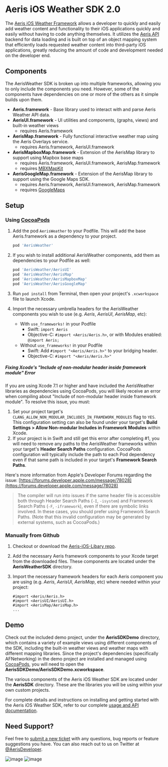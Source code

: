 Aeris iOS Weather SDK 2.0
=============

The [Aeris iOS Weather Framework](http://www.aerisweather.com/support/docs/toolkits/aeris-ios-sdk/) allows a developer to quickly and easily add weather content and functionality to their iOS applications quickly and easily without having to code anything themselves. It utilizes the [Aeris API](http://www.aerisweather.com/support/docs/api/) backend for data loading and is built on top of an object mapping system that efficiently loads requested weather content into third-party iOS applications, greatly reducing the amount of code and development needed on the developer end.

## Components

The AerisWeather SDK is broken up into multiple frameworks, allowing you to only include the components you need. However, some of the components have dependencies on one or more of the others as it simple builds upon them. 

* **Aeris.framework** - Base library used to interact with and parse Aeris Weather API data. 
* **AerisUI.framework** - UI utilities and components, (graphs, views) and built-in weather views
	* requires Aeris.framework
* **AerisMap.framework** - Fully functional interactive weather map using the Aeris Overlays service.
	* requires Aeris.framework, AerisUI.framework
* **AerisMapboxMap.framework** - Extension of the AerisMap library to support using Mapbox base maps
	* requires Aeris.framework, AerisUI.framework, AerisMap.framework
	* requires [MBXMapKit](https://github.com/mapbox/mbxmapkit)
* **AerisGoogleMap.framework** - Extension of the AerisMap library to support using the Google Maps SDK.
	* requires Aeris.framework, AerisUI.framework, AerisMap.framework
	* requires [GoogleMaps](https://developers.google.com/maps/documentation/ios-sdk/)
	
## Setup

### Using [CocoaPods](http://cocoapods.org)

1. Add the pod `AerisWeather` to your Podfile. This will add the base Aeris.framework as a dependency to your project.
	
	```ruby
	pod 'AerisWeather'
	```
2. If you wish to install additional AerisWeather components, add them as dependencies to your Podfile as well:

	```ruby
	pod 'AerisWeather/AerisUI'
	pod 'AerisWeather/AerisMap'
	pod 'AerisWeather/AerisMapboxMap'
	pod 'AerisWeather/AerisGoogleMap'
	```

3. Run `pod install` from Terminal, then open your project's `.xcworkspace` file to launch Xcode.
4. Import the necessary umbrella headers for the AerisWeather components you wish to use (e.g. *Aeris*, *AerisUI*, *AerisMap*, etc):
   	* With `use_frameworks!` in your Podfile
    	* Swift: `import Aeris`
    	* Objective-C: `#import <Aeris/Aeris.h>`, or with Modules enabled: `@import Aeris;`
	* Without `use_frameworks!` in your Podfile
    	* Swift: Add `#import "<Aeris/Aeris.h>"` to your bridging header.
    	* Objective-C: `#import "<Aeris/Aeris.h>"`
    	
##### Fixing Xcode's "Include of non-modular header inside framework module" Error #####
If you are using Xcode 7.1 or higher and have included the AerisWeather libraries as dependencies using CocoaPods, you will likely receive an error when compiling about "Include of non-modular header inside framework module". To resolve this issue, you must:

1.  Set your project target's `CLANG_ALLOW_NON_MODULAR_INCLUDES_IN_FRAMEWORK_MODULES` flag to `YES`. This configuration setting can also be found under your target's **Build Settings > Allow Non-modular Includes in Framework Modules** within Xcode.
2.  If your project is in Swift and still get this error after completing #1, you will need to remove any paths to the AerisWeather frameworks within your target's **Header Search Paths** configuration. CocoaPods configuration will typically include the path to each Pod dependency even if that same path is included in your target's **Framework Search Paths**.

Here's more information from Apple's Developer Forums regarding the issue: [https://forums.developer.apple.com/message/78028](https://forums.developer.apple.com/message/78028)

> The compiler will run into issues if the same header file is accessible both through Header Search Paths (`-I`, `-isystem`) and Framework Search Paths (`-F`, `-iframework`), even if there are symbolic links involved. In these cases, you should prefer using Framework Search Paths. (Note that this invalid configuration may be generated by external systems, such as CocoaPods.)


### Manually from Github

1. Checkout or download the [Aeris-iOS-Libary repo](https://github.com/aerisweather/Aeris-iOS-Library).
2. Add the necessary Aeris framework components to your Xcode target from the downloaded files. These components are located under the **AerisWeatherSDK** directory.
3. Import the necessary framework headers for each Aeris component you are using (e.g. *Aeris*, *AerisUI*, *AerisMap*, etc) where needed within your project:

	```objc
 	#import <Aeris/Aeris.h>
 	#import <AerisUI/AerisUI.h>
 	#import <AerisMap/AerisMap.h>
 	...
	```

## Demo

Check out the included demo project, under the **AerisSDKDemo** directory, which contains a variety of example views using different components of the SDK, including the built-in weather views and weather maps with different mapping libraries. Since the project's dependencies (specifically AFNetworking) in the demo project are installed and managed using [CocoaPods](http://cocoapods.org), you will need to open the **AerisSDKDemo/AerisSDKDemo.xcworkspace**.

The various components of the Aeris iOS Weather SDK are located under the **AerisSDK** directory. These are the libraries you will be using within your own custom projects.

For complete details and instructions on installing and getting started with the Aeris iOS Weather SDK, refer to our complete [usage and API documentation](http://www.aerisweather.com/support/docs/toolkits/aeris-ios-sdk/).

## Need Support?

Feel free to [submit a new ticket](http://helpdesk.aerisweather.com/) with any questions, bug reports or feature suggestions you have. You can also reach out to us on Twitter at [@AerisDeveloper](https://twitter.com/AerisDeveloper).

![image](http://www.aerisweather.com/img/docs/ios/docs-ios-screen-wxmap01.png)
![image](http://www.aerisweather.com/img/docs/ios/docs-ios-screen-wxviews01.png)